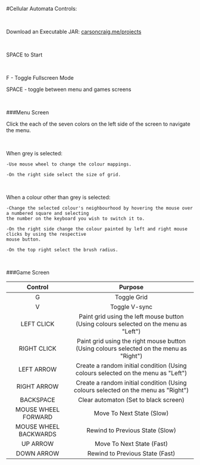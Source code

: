 #Cellular Automata Controls:

&nbsp;

Download an Executable JAR: [carsoncraig.me/projects](http://carsoncraig.me/projects)

&nbsp;
 
SPACE to Start
 
&nbsp;
 
F - Toggle Fullscreen Mode

SPACE - toggle between menu and games screens

&nbsp;
 
###Menu Screen


Click the each of the seven colors on the left side of the screen to navigate the menu.

&nbsp;

When grey is selected:

	-Use mouse wheel to change the colour mappings.

	-On the right side select the size of grid.

&nbsp;

When a colour other than grey is selected:

	-Change the selected colour's neighbourhood by hovering the mouse over a numbered square and selecting
	the number on the keyboard you wish to switch it to.
	
	-On the right side change the colour painted by left and right mouse clicks by using the respective 
	mouse button. 
	
	-On the top right select the brush radius.

&nbsp;

###Game Screen




|Control|Purpose|
|:-----:|:-----:|
|G | Toggle Grid|
|V | Toggle V-sync|
|LEFT CLICK | Paint grid using the left mouse button (Using colours selected on the menu as "Left")|
|RIGHT CLICK | Paint grid using the right mouse button (Using colours selected on the menu as "Right")|
|LEFT ARROW | Create a random initial condition (Using colours selected on the menu as "Left")|
|RIGHT ARROW | Create a random initial condition (Using colours selected on the menu as "Right")|
|BACKSPACE | Clear automaton (Set to black screen)|
|MOUSE WHEEL FORWARD | Move To Next State (Slow)|
|MOUSE WHEEL BACKWARDS | Rewind to Previous State (Slow)|
|UP ARROW | Move To Next State (Fast)|
|DOWN ARROW | Rewind to Previous State (Fast)|
